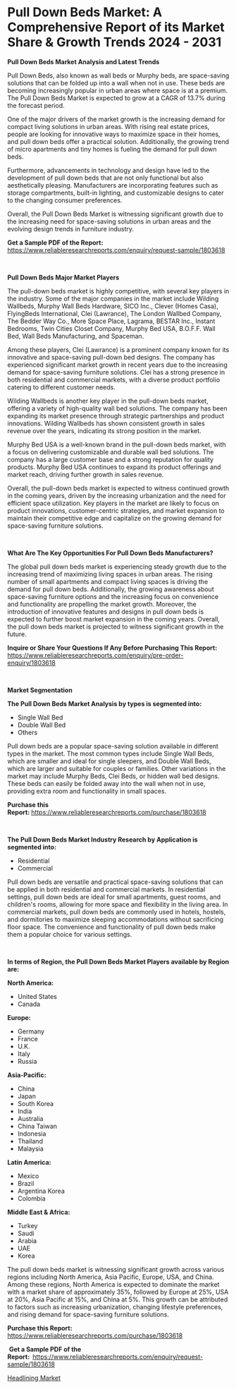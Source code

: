 <p><h1>Pull Down Beds Market: A Comprehensive Report of its Market Share & Growth Trends 2024 - 2031</h1></p><p><strong>Pull Down Beds Market Analysis and Latest Trends</strong></p>
<p><p>Pull Down Beds, also known as wall beds or Murphy beds, are space-saving solutions that can be folded up into a wall when not in use. These beds are becoming increasingly popular in urban areas where space is at a premium. The Pull Down Beds Market is expected to grow at a CAGR of 13.7% during the forecast period.</p><p>One of the major drivers of the market growth is the increasing demand for compact living solutions in urban areas. With rising real estate prices, people are looking for innovative ways to maximize space in their homes, and pull down beds offer a practical solution. Additionally, the growing trend of micro apartments and tiny homes is fueling the demand for pull down beds.</p><p>Furthermore, advancements in technology and design have led to the development of pull down beds that are not only functional but also aesthetically pleasing. Manufacturers are incorporating features such as storage compartments, built-in lighting, and customizable designs to cater to the changing consumer preferences.</p><p>Overall, the Pull Down Beds Market is witnessing significant growth due to the increasing need for space-saving solutions in urban areas and the evolving design trends in furniture industry.</p></p>
<p><strong>Get a Sample PDF of the Report:&nbsp;</strong> <a href="https://www.reliableresearchreports.com/enquiry/request-sample/1803618">https://www.reliableresearchreports.com/enquiry/request-sample/1803618</a></p>
<p>&nbsp;</p>
<p><strong>Pull Down Beds Major Market Players</strong></p>
<p><p>The pull-down beds market is highly competitive, with several key players in the industry. Some of the major companies in the market include Wilding Wallbeds, Murphy Wall Beds Hardware, SICO Inc., Clever (Homes Casa), FlyingBeds International, Clei (Lawrance), The London Wallbed Company, The Bedder Way Co., More Space Place, Lagrama, BESTAR Inc., Instant Bedrooms, Twin Cities Closet Company, Murphy Bed USA, B.O.F.F. Wall Bed, Wall Beds Manufacturing, and Spaceman.</p><p>Among these players, Clei (Lawrance) is a prominent company known for its innovative and space-saving pull-down bed designs. The company has experienced significant market growth in recent years due to the increasing demand for space-saving furniture solutions. Clei has a strong presence in both residential and commercial markets, with a diverse product portfolio catering to different customer needs.</p><p>Wilding Wallbeds is another key player in the pull-down beds market, offering a variety of high-quality wall bed solutions. The company has been expanding its market presence through strategic partnerships and product innovations. Wilding Wallbeds has shown consistent growth in sales revenue over the years, indicating its strong position in the market.</p><p>Murphy Bed USA is a well-known brand in the pull-down beds market, with a focus on delivering customizable and durable wall bed solutions. The company has a large customer base and a strong reputation for quality products. Murphy Bed USA continues to expand its product offerings and market reach, driving further growth in sales revenue.</p><p>Overall, the pull-down beds market is expected to witness continued growth in the coming years, driven by the increasing urbanization and the need for efficient space utilization. Key players in the market are likely to focus on product innovations, customer-centric strategies, and market expansion to maintain their competitive edge and capitalize on the growing demand for space-saving furniture solutions.</p></p>
<p>&nbsp;</p>
<p><strong>What Are The Key Opportunities For Pull Down Beds Manufacturers?</strong></p>
<p><p>The global pull down beds market is experiencing steady growth due to the increasing trend of maximizing living spaces in urban areas. The rising number of small apartments and compact living spaces is driving the demand for pull down beds. Additionally, the growing awareness about space-saving furniture options and the increasing focus on convenience and functionality are propelling the market growth. Moreover, the introduction of innovative features and designs in pull down beds is expected to further boost market expansion in the coming years. Overall, the pull down beds market is projected to witness significant growth in the future.</p></p>
<p><strong>Inquire or Share Your Questions If Any Before Purchasing This Report:</strong> <a href="https://www.reliableresearchreports.com/enquiry/pre-order-enquiry/1803618">https://www.reliableresearchreports.com/enquiry/pre-order-enquiry/1803618</a></p>
<p>&nbsp;</p>
<p><strong>Market Segmentation</strong></p>
<p><strong>The Pull Down Beds Market Analysis by types is segmented into:</strong></p>
<p><ul><li>Single Wall Bed</li><li>Double Wall Bed</li><li>Others</li></ul></p>
<p><p>Pull down beds are a popular space-saving solution available in different types in the market. The most common types include Single Wall Beds, which are smaller and ideal for single sleepers, and Double Wall Beds, which are larger and suitable for couples or families. Other variations in the market may include Murphy Beds, Clei Beds, or hidden wall bed designs. These beds can easily be folded away into the wall when not in use, providing extra room and functionality in small spaces.</p></p>
<p><strong>Purchase this Report:&nbsp;</strong><a href="https://www.reliableresearchreports.com/purchase/1803618">https://www.reliableresearchreports.com/purchase/1803618</a></p>
<p>&nbsp;</p>
<p><strong>The Pull Down Beds Market Industry Research by Application is segmented into:</strong></p>
<p><ul><li>Residential</li><li>Commercial</li></ul></p>
<p><p>Pull down beds are versatile and practical space-saving solutions that can be applied in both residential and commercial markets. In residential settings, pull down beds are ideal for small apartments, guest rooms, and children's rooms, allowing for more space and flexibility in the living area. In commercial markets, pull down beds are commonly used in hotels, hostels, and dormitories to maximize sleeping accommodations without sacrificing floor space. The convenience and functionality of pull down beds make them a popular choice for various settings.</p></p>
<p>&nbsp;</p>
<p><strong>In terms of Region, the Pull Down Beds Market Players available by Region are:</strong></p>
<p>
    <p> <strong> North America: </strong>
        <ul>
            <li>United States</li>
            <li>Canada</li>
        </ul>
        </p> 
    <p> <strong> Europe: </strong>
        <ul>
            <li>Germany</li>
            <li>France</li>
            <li>U.K.</li>
            <li>Italy</li>
            <li>Russia</li>
        </ul>
        </p> 
    <p> <strong> Asia-Pacific: </strong>
        <ul>
            <li>China</li>
            <li>Japan</li>
            <li>South Korea</li>
            <li>India</li>
            <li>Australia</li>
            <li>China Taiwan</li>
            <li>Indonesia</li>
            <li>Thailand</li>
            <li>Malaysia</li>
        </ul>
        </p> 
    <p> <strong> Latin America: </strong>
        <ul>
            <li>Mexico</li>
            <li>Brazil</li>
            <li>Argentina Korea</li>
            <li>Colombia</li>
        </ul>
        </p> 
    <p> <strong> Middle East & Africa: </strong>
        <ul>
            <li>Turkey</li>
            <li>Saudi</li>
            <li>Arabia</li>
            <li>UAE</li>
            <li>Korea</li>
        </ul>
    </p>
    </p>
<p><p>The pull down beds market is witnessing significant growth across various regions including North America, Asia Pacific, Europe, USA, and China. Among these regions, North America is expected to dominate the market with a market share of approximately 35%, followed by Europe at 25%, USA at 20%, Asia Pacific at 15%, and China at 5%. This growth can be attributed to factors such as increasing urbanization, changing lifestyle preferences, and rising demand for space-saving furniture solutions.</p></p>
<p><strong>Purchase this Report: </strong><a href="https://www.reliableresearchreports.com/purchase/1803618">https://www.reliableresearchreports.com/purchase/1803618</a></p>
<p>&nbsp;<strong>Get a Sample PDF of the Report:&nbsp;&nbsp;</strong><a href="https://www.reliableresearchreports.com/enquiry/request-sample/1803618">https://www.reliableresearchreports.com/enquiry/request-sample/1803618</a></p>
<p><strong></strong></p>
<p><p><a href="https://confirmed-shield-e13.notion.site/Headlining-Market-Provides-a-Comprehensive-Analysis-Including-a-Macro-Overview-of-the-Market-as-well-613381e5bd3842078157a7659d94e9bd">Headlining Market</a></p></p>